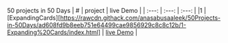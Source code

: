 50 projects in 50 Days
| # | project    | live Demo    |
| :---:   | :---: | :---: |
|1 | [ExpandingCards][https://rawcdn.githack.com/anasabusaaleek/50Projects-in-50Days/ad608fd9b8eeb751e64499cae9856929c8c8c12b/1-Expanding%20Cards/index.html]                                                                                                                    | [live Demo](www.google.com)  |
